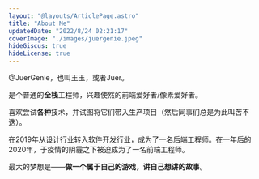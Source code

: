 ```yaml
---
layout: "@layouts/ArticlePage.astro"
title: "About Me"
updatedDate: "2022/8/24 02:21:17"
coverImage: "./images/juergenie.jpeg"
hideGiscus: true
hideLicense: true
---
```


@JuerGenie，也叫王玉，或者Juer。

是个普通的**全栈**工程师，兴趣使然的前端爱好者/像素爱好者。

喜欢尝试**各种**技术，并试图将它们带入生产项目（然后同事们总是为此叫苦不迭）。

在2019年从设计行业转入软件开发行业，成为了一名后端工程师。在一年后的2020年，于疫情的阴霾之下被迫成为了一名前端工程师。

最大的梦想是——**做一个属于自己的游戏，讲自己想讲的故事**。
